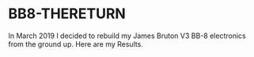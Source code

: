 # BB8-THERETURN
In March 2019 I decided to rebuild my James Bruton V3 BB-8 electronics from the ground up. Here are my Results. 
